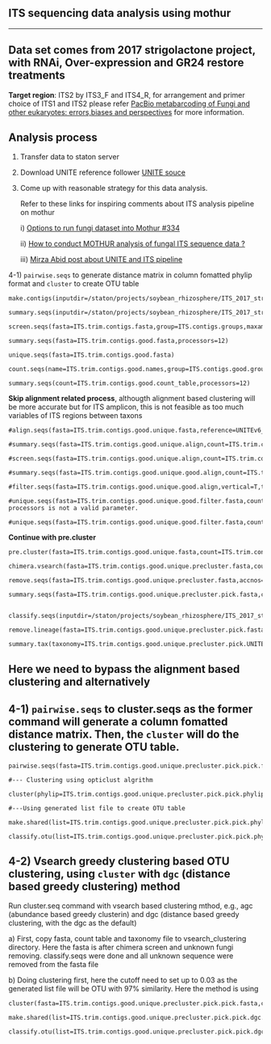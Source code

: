 ##                               ITS sequencing data analysis using mothur

---
Data set comes from 2017 strigolactone project, with RNAi, Over-expression and GR24 restore treatments
---

**Target region**: ITS2 by ITS3_F and ITS4_R, for arrangement and primer choice of ITS1 and ITS2 please refer [PacBio metabarcoding of Fungi and other eukaryotes: errors,biases and perspectives](https://nph.onlinelibrary.wiley.com/doi/epdf/10.1111/nph.14776) for more information.

## Analysis process

1) Transfer data to staton server
2) Download UNITE reference follower [UNITE souce](https://unite.ut.ee/repository.php)
3) Come up with reasonable strategy for this data analysis.

    Refer to these links for inspiring comments about ITS analysis pipeline on mothur
    
    i) [Options to run fungi dataset into Mothur #334](https://github.com/mothur/mothur/issues/334)
    
    ii) [How to conduct MOTHUR analysis of fungal ITS sequence data ?](https://www.researchgate.net/post/How_to_conduct_MOTHUR_analysis_of_fungal_ITS_sequence_data#view=5b8b808584a7c142a218a9b0)
  
    iii) [Mirza Abid post about UNITE and ITS pipeline](https://www.researchgate.net/post/Mothur-formatted_UNITE_database)
    
4-1) ``pairwise.seqs`` to generate distance matrix in column fomatted phylip format and ``cluster`` to create OTU table

```
make.contigs(inputdir=/staton/projects/soybean_rhizosphere/ITS_2017_strigolactone/mothur_two_samples/rawdata,outputdir=/staton/projects/soybean_rhizosphere/ITS_2017_strigolactone/mothur_two_samples/analysis,file=ITS.file,oligos=ITS.oligo,processors=12)

summary.seqs(inputdir=/staton/projects/soybean_rhizosphere/ITS_2017_strigolactone/mothur_two_samples/analysis,fasta=ITS.trim.contigs.fasta,processors=12)

screen.seqs(fasta=ITS.trim.contigs.fasta,group=ITS.contigs.groups,maxambig=0,maxlength=428,processors=12)

summary.seqs(fasta=ITS.trim.contigs.good.fasta,processors=12)

unique.seqs(fasta=ITS.trim.contigs.good.fasta)

count.seqs(name=ITS.trim.contigs.good.names,group=ITS.contigs.good.groups)

summary.seqs(count=ITS.trim.contigs.good.count_table,processors=12)

```

**Skip alignment related process**, althougth alignment based clustering will be more accurate but for ITS amplicon, this is not feasible as too much variables of ITS regions between taxons

```
#align.seqs(fasta=ITS.trim.contigs.good.unique.fasta,reference=UNITEv6_sh_97.fasta,processors=12)

#summary.seqs(fasta=ITS.trim.contigs.good.unique.align,count=ITS.trim.contigs.good.count_table,processors=12)

#screen.seqs(fasta=ITS.trim.contigs.good.unique.align,count=ITS.trim.contigs.good.count_table,summary=ITS.trim.contigs.good.unique.summary,start=2,end=17012,maxhomop=8,processors=12)

#summary.seqs(fasta=ITS.trim.contigs.good.unique.good.align,count=ITS.trim.contigs.good.good.count_table,processors=12)

#filter.seqs(fasta=ITS.trim.contigs.good.unique.good.align,vertical=T,trump=.,processors=12)

#unique.seqs(fasta=ITS.trim.contigs.good.unique.good.filter.fasta,count=ITS.trim.contigs.good.good.count_table,processors=8)
processors is not a valid parameter.

#unique.seqs(fasta=ITS.trim.contigs.good.unique.good.filter.fasta,count=ITS.trim.contigs.good.good.count_table)
```
**Continue with pre.cluster**

```
pre.cluster(fasta=ITS.trim.contigs.good.unique.fasta,count=ITS.trim.contigs.good.count_table,diffs=3,processors=12)

chimera.vsearch(fasta=ITS.trim.contigs.good.unique.precluster.fasta,count=ITS.trim.contigs.good.unique.precluster.count_table,dereplicate=t,processors=12)

remove.seqs(fasta=ITS.trim.contigs.good.unique.precluster.fasta,accnos=ITS.trim.contigs.good.unique.precluster.denovo.vsearch.accnos)

summary.seqs(fasta=ITS.trim.contigs.good.unique.precluster.pick.fasta,count=ITS.trim.contigs.good.unique.precluster.denovo.vsearch.pick.count_table,processors=12)


classify.seqs(inputdir=/staton/projects/soybean_rhizosphere/ITS_2017_strigolactone/mothur_two_samples/analysis/pairwise.seq_and_clustering,fasta=ITS.trim.contigs.good.unique.precluster.pick.fasta,count=ITS.trim.contigs.good.unique.precluster.denovo.vsearch.pick.count_table,reference=UNITEv6_sh_97.fasta,taxonomy=UNITEv6_sh_97.tax,cutoff=80,processors=12)

remove.lineage(fasta=ITS.trim.contigs.good.unique.precluster.pick.fasta,count=ITS.trim.contigs.good.unique.precluster.denovo.vsearch.pick.count_table,taxonomy=ITS.trim.contigs.good.unique.precluster.pick.UNITEv6_sh_97.wang.taxonomy,taxon=unknown)

summary.tax(taxonomy=ITS.trim.contigs.good.unique.precluster.pick.UNITEv6_sh_97.wang.pick.taxonomy,count=ITS.trim.contigs.good.unique.precluster.denovo.vsearch.pick.pick.count_table)

```

##  Here we need to bypass the alignment based clustering and alternatively 


## 4-1) ``pairwise.seqs`` to cluster.seqs as the former command will generate a column fomatted distance matrix. Then, the ``cluster`` will do the clustering to generate OTU table.

```
pairwise.seqs(fasta=ITS.trim.contigs.good.unique.precluster.pick.pick.fasta,cutoff=0.1,align=needleman,output=lt,countends=T,calc=onegap,processors=12)

#--- Clustering using opticlust algrithm

cluster(phylip=ITS.trim.contigs.good.unique.precluster.pick.pick.phylip.dist,count=ITS.trim.contigs.good.unique.precluster.denovo.vsearch.pick.pick.count_table,method=opti,cutoff=0.03,processors=24)

#---Using generated list file to create OTU table

make.shared(list=ITS.trim.contigs.good.unique.precluster.pick.pick.phylip.opti_mcc.list,count=ITS.trim.contigs.good.unique.precluster.denovo.vsearch.pick.pick.count_table)

classify.otu(list=ITS.trim.contigs.good.unique.precluster.pick.pick.phylip.opti_mcc.list,count=ITS.trim.contigs.good.unique.precluster.denovo.vsearch.pick.pick.count_table,taxonomy=ITS.trim.contigs.good.unique.precluster.pick.UNITEv6_sh_97.wang.pick.taxonomy,label=0.03)

```

## 4-2) Vsearch greedy clustering based OTU clustering, using ``cluster`` with ``dgc`` (distance based greedy clustering) method

Run cluster.seq command with vsearch based clustering mthod, e.g., agc (abundance based greedy clusterin) and dgc (distance based greedy clustering, with the dgc as the default)

a) First, copy fasta, count table and taxonomy file to vsearch_clustering directory. Here the fasta is after chimera screen and unknown fungi removing. classify.seqs were done and all unknown sequence were removed from the fasta file

b) Doing clustering first, here the cutoff need to set up to 0.03 as the generated list file will be OTU with 97% similarity. Here the method is using 

```
cluster(fasta=ITS.trim.contigs.good.unique.precluster.pick.pick.fasta,count=ITS.trim.contigs.good.unique.precluster.denovo.vsearch.pick.pick.count_table,method=dgc,cutoff=0.03,processors=48)

make.shared(list=ITS.trim.contigs.good.unique.precluster.pick.pick.dgc.list,count=ITS.trim.contigs.good.unique.precluster.denovo.vsearch.pick.pick.count_table,label=0.03)

classify.otu(list=ITS.trim.contigs.good.unique.precluster.pick.pick.dgc.list,count=ITS.trim.contigs.good.unique.precluster.denovo.vsearch.pick.pick.count_table,taxonomy=ITS.trim.contigs.good.unique.precluster.pick.UNITEv6_sh_97.wang.pick.taxonomy,label=0.03)
```

